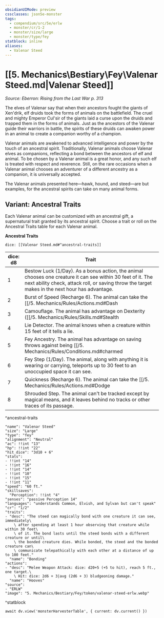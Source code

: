 ```yaml
---
obsidianUIMode: preview
cssclasses: json5e-monster
tags:
  - compendium/src/5e/erlw
  - monster/cr/1-2
  - monster/size/large
  - monster/type/fey
statblock: inline
aliases:
  - Valenar Steed
---
```

# [[5. Mechanics\Bestiary\Fey\Valenar Steed.md|Valenar Steed]]
*Source: Eberron: Rising from the Last War p. 313*  

The elves of Valenar say that when their ancestors fought the giants of Xen'drik, elf druids took the forms of animals on the battlefield. The cruel and mighty Emperor Cul'sir of the giants laid a curse upon the druids and trapped them in the forms of animals. Just as the ancestors of the Valenar guide their warriors in battle, the spirits of these druids can awaken power in an animal to create a companion worthy of a champion.

Valenar animals are awakened to advanced intelligence and power by the touch of an ancestral spirit. Traditionally, Valenar animals choose Valenar elves as companions, reflecting a bond between the ancestors of elf and animal. To be chosen by a Valenar animal is a great honor, and any such elf is treated with respect and reverence. Still, on the rare occasions when a Valenar animal chooses an adventurer of a different ancestry as a companion, it is universally accepted.

The Valenar animals presented here—hawk, hound, and steed—are but examples, for the ancestral spirits can take on many animal forms.

## Variant: Ancestral Traits

Each Valenar animal can be customized with an ancestral gift, a supernatural trait granted by its ancestral spirit. Choose a trait or roll on the Ancestral Traits table for each Valenar animal.

**Ancestral Traits**

`dice: [[Valenar Steed.md#^ancestral-traits]]`

| dice: d8 | Trait |
|----------|-------|
| 1 | Bestow Luck (1/Day). As a bonus action, the animal chooses one creature it can see within 30 feet of it. The next ability check, attack roll, or saving throw the target makes in the next hour has advantage. |
| 2 | Burst of Speed (Recharge 6). The animal can take the [[/5. Mechanics/Rules/Actions.md#Dash|Dash]] action as a bonus action. |
| 3 | Camouflage. The animal has advantage on Dexterity ([[/5. Mechanics/Rules/Skills.md#Stealth|Stealth]]) checks it makes while outdoors. |
| 4 | Lie Detector. The animal knows when a creature within 15 feet of it tells a lie. |
| 5 | Fey Ancestry. The animal has advantage on saving throws against being [[/5. Mechanics/Rules/Conditions.md#charmed|charmed]] or [[/5. Mechanics/Rules/Conditions.md#frightened|frightened]], and magic can't put it to sleep. |
| 6 | Fey Step (1/Day). The animal, along with anything it is wearing or carrying, teleports up to 30 feet to an unoccupied space it can see. |
| 7 | Quickness (Recharge 6). The animal can take the [[/5. Mechanics/Rules/Actions.md#Dodge|Dodge]] action as a bonus action. |
| 8 | Shrouded Step. The animal can't be tracked except by magical means, and it leaves behind no tracks or other traces of its passage. |
^ancestral-traits

```statblock
"name": "Valenar Steed"
"size": "Large"
"type": "fey"
"alignment": "Neutral"
"ac": !!int "13"
"hp": !!int "22"
"hit_dice": "3d10 + 6"
"stats":
- !!int "14"
- !!int "16"
- !!int "14"
- !!int "10"
- !!int "15"
- !!int "11"
"speed": "60 ft."
"skillsaves":
  "Perception": !!int "4"
"senses": "passive Perception 14"
"languages": "understands Common, Elvish, and Sylvan but can't speak"
"cr": "1/2"
"traits":
- "desc": "The steed can magically bond with one creature it can see, immediately\
    \ after spending at least 1 hour observing that creature while within 30 feet\
    \ of it. The bond lasts until the steed bonds with a different creature or until\
    \ the bonded creature dies. While bonded, the steed and the bonded creature can\
    \ communicate telepathically with each other at a distance of up to 100 feet."
  "name": "Bonding"
"actions":
- "desc": "Melee Weapon Attack: dice: d20+5 (+5 to hit), reach 5 ft., one target.\
    \ Hit: dice: 2d6 + 3|avg (2d6 + 3) bludgeoning damage."
  "name": "Hooves"
"source":
- "ERLW"
"image": "5. Mechanics/Bestiary/Fey/token/valenar-steed-erlw.webp"
```
^statblock

```dataviewjs
await dv.view('monsterHarvesterTable', { current: dv.current() })
```
